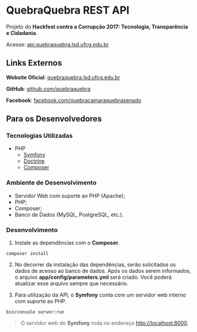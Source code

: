 # QuebraQuebra REST API

Projeto do **Hackfest contra a Corrupção 2017: Tecnologia, Transparência e Cidadania**.

Acesse: [api.quebraquebra.lsd.ufcg.edu.br](http://api.quebraquebra.lsd.ufcg.edu.br)

## Links Externos

**Website Oficial**: [quebraquebra.lsd.ufcg.edu.br](http://quebraquebra.lsd.ufcg.edu.br/)

**GitHub**: [github.com/quebraquebra](https://github.com/quebraquebra)

**Facebook**: [facebook.com/quebracamaraquebrasenado](https://www.facebook.com/quebracamaraquebrasenado)

## Para os Desenvolvedores

### Tecnologias Utilizadas

* PHP
  * [Symfony](https://symfony.com/)
  * [Doctrine](http://www.doctrine-project.org/)
  * [Composer](https://getcomposer.org/)

### Ambiente de Desenvolvimento

* Servidor Web com suporte ao PHP (Apache);
* PHP;
* Composer;
* Banco de Dados (MySQL, PostgreSQL, etc.).

### Desenvolvimento

1. Instale as dependências com o **Composer**.

```
composer install
```

2. No decorrer da instalação das dependências, serão solicitados os dados de acesso ao banco de dados. Após os dados serem informados, o arquivo **app/config/parameters.yml** será criado. Você poderá atualizar esse arquivo sempre que necessário.

3. Para utilização da API, o **Symfony** conta com um servidor web interno com suporte ao PHP.

```
bin/console server:run
```

> O servidor web do **Symfony** roda no endereço [http://localhost:8000](http://localhost:8000).
